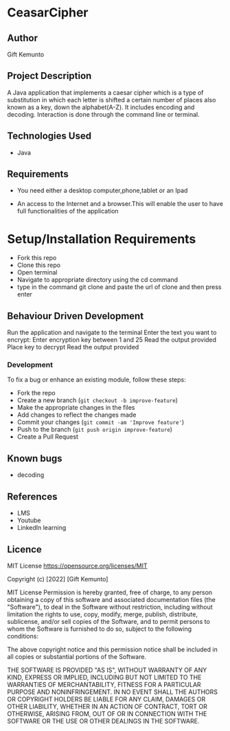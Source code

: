 # CeasarCipher

## Author
Gift Kemunto


## Project Description
A Java application that implements a caesar cipher which is a type of substitution in which each letter is shifted a certain number of places also known as a key, down the alphabet(A-Z). It includes encoding and decoding.
Interaction is done through the command line or terminal.

 ## Technologies Used
* Java
## Requirements

* You need either a desktop computer,phone,tablet or an Ipad

* An access to the Internet and a browser.This will enable the user to have full functionalities of the application

# Setup/Installation Requirements
* Fork this repo
* Clone this repo
* Open terminal
* Navigate to appropriate directory using the cd command
* type in the command git clone and paste the url of clone and then press enter

## Behaviour Driven Development
Run the application and navigate to the terminal
Enter the text you want to encrypt:
Enter encryption key between 1 and 25
Read the output provided
Place key to decrypt
Read the output provided

### Development

To fix a bug or enhance an existing module, follow these steps:

- Fork the repo
- Create a new branch (`git checkout -b improve-feature`)
- Make the appropriate changes in the files
- Add changes to reflect the changes made
- Commit your changes (`git commit -am 'Improve feature'`)
- Push to the branch (`git push origin improve-feature`)
- Create a Pull Request
## Known bugs
* decoding

## References
* LMS
* Youtube
* LinkedIn learning

## Licence

MIT License https://opensource.org/licenses/MIT

Copyright (c) [2022] [Gift Kemunto]

MIT License Permission is hereby granted, free of charge, to any person obtaining a copy of this software and associated documentation files (the "Software"), to deal in the Software without restriction, including without limitation the rights to use, copy, modify, merge, publish, distribute, sublicense, and/or sell copies of the Software, and to permit persons to whom the Software is furnished to do so, subject to the following conditions:

The above copyright notice and this permission notice shall be included in all copies or substantial portions of the Software.

THE SOFTWARE IS PROVIDED "AS IS", WITHOUT WARRANTY OF ANY KIND, EXPRESS OR IMPLIED, INCLUDING BUT NOT LIMITED TO THE WARRANTIES OF MERCHANTABILITY, FITNESS FOR A PARTICULAR PURPOSE AND NONINFRINGEMENT. IN NO EVENT SHALL THE AUTHORS OR COPYRIGHT HOLDERS BE LIABLE FOR ANY CLAIM, DAMAGES OR OTHER LIABILITY, WHETHER IN AN ACTION OF CONTRACT, TORT OR OTHERWISE, ARISING FROM, OUT OF OR IN CONNECTION WITH THE SOFTWARE OR THE USE OR OTHER DEALINGS IN THE SOFTWARE.